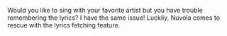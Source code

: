 Would you like to sing with your favorite artist but you have trouble
remembering the lyrics? I have the same issue! Luckily, Nuvola comes
to rescue with the lyrics fetching feature.
